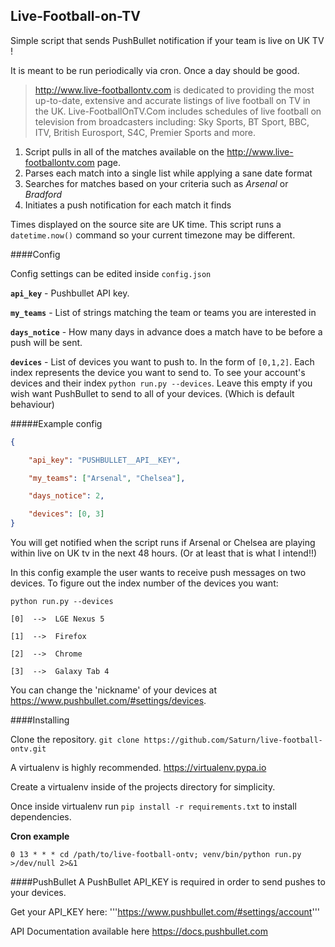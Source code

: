 ## Live-Football-on-TV


Simple script that sends PushBullet notification if your team is live on UK TV !

It is meant to be run periodically via cron. Once a day should be good.


> http://www.live-footballontv.com is dedicated to providing the most up-to-date, extensive and accurate listings of live football on TV in the UK. Live-FootballOnTV.Com includes schedules of live football on television from broadcasters including: Sky Sports, BT Sport, BBC, ITV, British Eurosport, S4C, Premier Sports and more.

1. Script pulls in all of the matches available on the http://www.live-footballontv.com page.
2. Parses each match into a single list while applying a sane date format
3. Searches for matches based on your criteria such as *Arsenal* or *Bradford*
4. Initiates a push notification for each match it finds

Times displayed on the source site are UK time. This script runs a `datetime.now()` command so your current timezone may be different.

####Config

Config settings can be edited inside `config.json`

**`api_key`** - Pushbullet API key.

**`my_teams`** - List of strings matching the team or teams you are interested in

**`days_notice`** - How many days in advance does a match have to be before a push will be sent.

**`devices`** - List of devices you want to push to. In the form of `[0,1,2]`. Each index represents the device you want to send to. To see your account's devices and their index `python run.py --devices`. 
Leave this empty if you wish want PushBullet to send to all of your devices. (Which is default behaviour)

#####Example config
```json
{

	"api_key": "PUSHBULLET__API__KEY",

	"my_teams": ["Arsenal", "Chelsea"],

	"days_notice": 2,

	"devices": [0, 3]
}
```
You will get notified when the script runs if Arsenal or Chelsea are playing within live on UK tv in the next 48 hours. (Or at least that is what I intend!!)

In this config example the user wants to receive push messages on two devices. To figure out the index number of the devices you want:

`python run.py --devices`

```
[0]  -->  LGE Nexus 5

[1]  -->  Firefox

[2]  -->  Chrome

[3]  -->  Galaxy Tab 4
```

You can change the 'nickname' of your devices at https://www.pushbullet.com/#settings/devices.


####Installing

Clone the repository. `git clone https://github.com/Saturn/live-football-ontv.git`

A virtualenv is highly recommended. https://virtualenv.pypa.io

Create a virtualenv inside of the projects directory for simplicity.

Once inside virtualenv run `pip install -r requirements.txt` to install dependencies.

**Cron example**
```
0 13 * * * cd /path/to/live-football-ontv; venv/bin/python run.py >/dev/null 2>&1
```
####PushBullet
A PushBullet API_KEY is required in order to send pushes to your devices.

Get your API_KEY here: '''https://www.pushbullet.com/#settings/account'''

API Documentation available here https://docs.pushbullet.com

